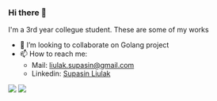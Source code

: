 ### Hi there 👋


I'm a 3rd year collegue student. These are some of my works

- 👯 I’m looking to collaborate on Golang project
- 📫 How to reach me: 
  - Mail: liulak.supasin@gmail.com 
  - Linkedin: [Supasin Liulak](https://www.linkedin.com/in/supasin-liulak-a92303221/)

<img src="https://www.codewars.com/users/palsp/badges/large" />

<img src="https://github-readme-stats.vercel.app/api?username=palsp&&show_icons=true&title_color=ffffff&icon_color=bb2acf&text_color=daf7dc&bg_color=151515"/>


<!--
**palsp/palsp** is a ✨ _special_ ✨ repository because its `README.md` (this file) appears on your GitHub profile.

Here are some ideas to get you started:

- 🔭 I’m currently working on ...
- 🌱 I’m currently learning ...
- 👯 I’m looking to collaborate on ...
- 🤔 I’m looking for help with ...
- 💬 Ask me about ...
- 📫 How to reach me: ...
- 😄 Pronouns: ...
- ⚡ Fun fact: ...
-->

